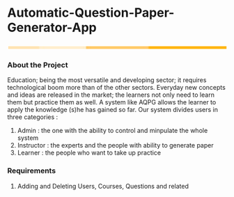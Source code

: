 # Automatic-Question-Paper-Generator-App
![alt text](https://github.com/DEEZZU/Automatic-Question-Paper-Generator-App/blob/master/line.png "title")

### About the Project 

Education; being the most versatile and developing sector; it requires technological boom more than of the other sectors. Everyday new concepts and ideas are released in the market; the learners not only need to learn them but practice them as well. A system like AQPG allows the learner to apply the knowledge (s)he has gained so far. Our system divides users in three categories : 
1. Admin : the one with the ability to control and minpulate the whole system
2. Instructor :  the experts and the people with ability to generate paper
3. Learner : the people who want to take up practice


### Requirements

1. Adding​ ​and​ ​Deleting​ ​Users,​ ​Courses,​ ​Questions​ ​and​ ​related
